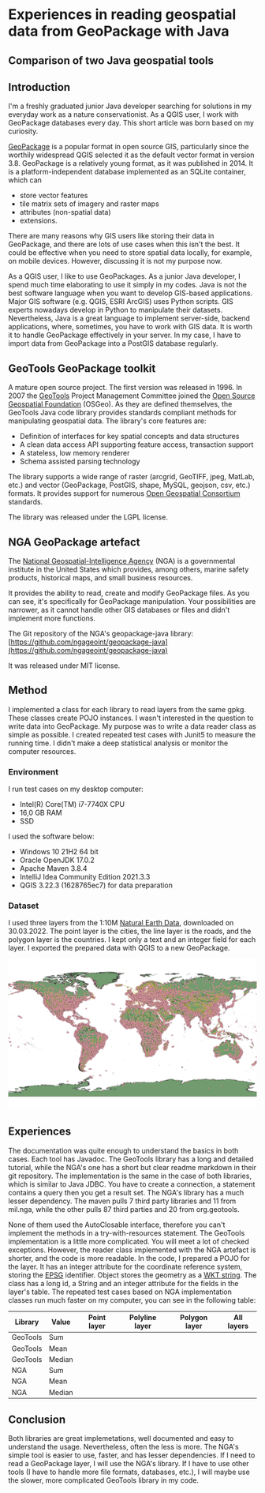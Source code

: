 # Experiences in reading geospatial data from GeoPackage with Java
## Comparison of two Java geospatial tools

## Introduction

I'm a freshly graduated junior Java developer searching for solutions in my everyday work as a nature
conservationist. As a QGIS user, I work with GeoPackage databases every day. This short article was born
based on my curiosity.

[GeoPackage](http://www.geopackage.org/) is a popular format in open source GIS, particularly since the
worthily widespread QGIS selected it as the default vector format in version 3.8. GeoPackage is a relatively
young format, as it was published in 2014. It is a platform-independent database implemented as an SQLite
container, which can
- store vector features
- tile matrix sets of imagery and raster maps
- attributes (non-spatial data)
- extensions.

There are many reasons why GIS users like storing their data in GeoPackage, and there are lots of use cases
when this isn't the best. It could be effective when you need to store spatial data locally, for example, on
mobile devices. However, discussing it is not my purpose now.

As a QGIS user, I like to use GeoPackages. As a junior Java developer, I spend much time elaborating to use
it simply in my codes. Java is not the best software language when you want to develop GIS-based
applications. Major GIS software (e.g. QGIS, ESRI ArcGIS) uses Python scripts. GIS experts nowadays
develop in Python to manipulate their datasets. Nevertheless, Java is a great language to implement
server-side, backend applications, where, sometimes, you have to work with GIS data. It is worth
it to handle GeoPackage effectively in your server. In my case, I have to import data from GeoPackage into
a PostGIS database regularly.

## GeoTools GeoPackage toolkit

A mature open source project. The first version was released in 1996. In 2007 the
[GeoTools](https://geotools.org/) Project Management Committee joined the 
[Open Source Geospatial Foundation](https://www.osgeo.org/) (OSGeo). As they are defined themselves, the
GeoTools Java code library provides standards compliant methods for manipulating geospatial data. The
library's core features are:
- Definition of interfaces for key spatial concepts and data structures
- A clean data access API supporting feature access, transaction support
- A stateless, low memory renderer
- Schema assisted parsing technology

The library supports a wide range of raster (arcgrid, GeoTIFF, jpeg, MatLab, etc.) and vector (GeoPackage,
PostGIS, shape, MySQL, geojson, csv, etc.) formats. It provides support for numerous
[Open Geospatial Consortium](https://www.ogc.org/) standards.

The library was released under the LGPL license.

## NGA GeoPackage artefact

The [National Geospatial-Intelligence Agency](https://www.nga.mil/) (NGA) is a governmental institute in
the United States which provides, among others, marine safety products, historical maps, and small business
resources.

It provides the ability to read, create and modify GeoPackage files. As you can see, it's specifically for
GeoPackage manipulation. Your possibilities are narrower, as it cannot handle other GIS databases or files
and didn't implement more functions.

The Git repository of the NGA's geopackage-java library:
[https://github.com/ngageoint/geopackage-java](https://github.com/ngageoint/geopackage-java)

It was released under MIT license.

## Method

I implemented a class for each library to read layers from the same gpkg. These classes create POJO
instances. I wasn't interested in the question to write data into GeoPackage. My purpose was to
write a data reader class as simple as possible. I created repeated test cases with Junit5 to measure the
running time. I didn't make a deep statistical analysis or monitor the computer resources.

### Environment

I run test cases on my desktop computer:
- Intel(R) Core(TM) i7-7740X CPU
- 16,0 GB RAM
- SSD

I used the software below: 
- Windows 10 21H2 64 bit
- Oracle OpenJDK 17.0.2
- Apache Maven 3.8.4
- IntelliJ Idea Community Edition 2021.3.3
- QGIS 3.22.3 (1628765ec7) for data preparation

### Dataset

I used three layers from the 1:10M [Natural Earth Data](http://www.naturalearthdata.com/downloads/),
downloaded on 30.03.2022. The point layer is the cities, the line layer is the roads, and the polygon layer
is the countries. I kept only a text and an integer field for each layer. I exported the prepared data with
QGIS to a new GeoPackage.

![](img/ne_10m_map.jpeg "Map created based on the used dataset")

## Experiences

The documentation was quite enough to understand the basics in both cases. Each tool has Javadoc. The
GeoTools library has a long and detailed tutorial, while the NGA's one has a short but clear readme markdown
in their git repository. The implementation is the same in the case of both libraries, which is
similar to Java JDBC. You have to create a connection, a statement contains a query then you get a result
set. The NGA's library has a much lesser dependency. The maven pulls 7 third party libraries and 11 from
mil.nga, while the other pulls 87 third parties and 20 from org.geotools.

None of them used the AutoClosable interface, therefore you can't implement the methods in a
try-with-resources statement. The GeoTools implementation is a little more complicated. You will meet a lot
of checked exceptions. However, the reader class implemented with the NGA artefact is shorter, and the code
is more readable. In the code, I prepared a POJO for the layer. It has an integer attribute for the
coordinate reference system, storing the [EPSG](https://epsg.org/home.html) identifier. Object stores
the geometry as a [WKT string](http://wiki.gis.com/wiki/index.php/Well-known_text). The class has a long id,
a String and an integer attribute for the fields in the layer's table. The repeated test cases based on NGA
implementation classes run much faster on my computer, you can see in the following table:

| Library  | Value  | Point layer | Polyline layer | Polygon layer | All layers |
|----------|--------|-------------|----------------|---------------|------------|
| GeoTools | Sum    |             |                |               |            |
| GeoTools | Mean   |             |                |               |            |
| GeoTools | Median |             |                |               |            |
| NGA      | Sum    |             |                |               |            |
| NGA      | Mean   |             |                |               |            |
| NGA      | Median |             |                |               |            |


## Conclusion

Both libraries are great implemetations, well documented and easy to understand the usage. Nevertheless, often the
less is more. The NGA's simple tool is easier to use, faster, and has lesser dependencies. If I need to read
a GeoPackage layer, I will use the NGA's library. If I have to use other tools (I have to handle more file
formats, databases, etc.), I will maybe use the slower, more complicated GeoTools library in my code.
